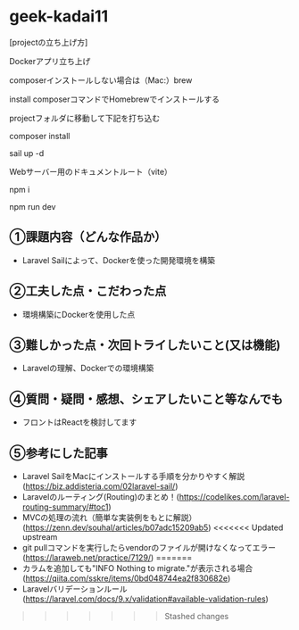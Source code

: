 # geek-kadai11

[projectの立ち上げ方]

Dockerアプリ立ち上げ

composerインストールしない場合は（Mac:）brew

install composerコマンドでHomebrewでインストールする


projectフォルダに移動して下記を打ち込む

composer install

sail up -d


Webサーバー用のドキュメントルート（vite）

npm i

npm run dev


## ①課題内容（どんな作品か）

  - Laravel Sailによって、Dockerを使った開発環境を構築

## ②工夫した点・こだわった点

  - 環境構築にDockerを使用した点

## ③難しかった点・次回トライしたいこと(又は機能)

  - Laravelの理解、Dockerでの環境構築

## ④質問・疑問・感想、シェアしたいこと等なんでも

  - フロントはReactを検討してます

## ⑤参考にした記事

  - Laravel SailをMacにインストールする手順を分かりやすく解説 (https://biz.addisteria.com/02laravel-sail/)
  - Laravelのルーティング(Routing)のまとめ！(https://codelikes.com/laravel-routing-summary/#toc1)
  - MVCの処理の流れ（簡単な実装例をもとに解説）(https://zenn.dev/souhal/articles/b07adc15209ab5)
<<<<<<< Updated upstream
  - git pullコマンドを実行したらvendorのファイルが開けなくなってエラー(https://laraweb.net/practice/7129/)
=======
  - カラムを追加しても"INFO  Nothing to migrate."が表示される場合(https://qiita.com/sskre/items/0bd048744ea2f830682e)
  - Laravelバリデーションルール(https://laravel.com/docs/9.x/validation#available-validation-rules)
>>>>>>> Stashed changes
